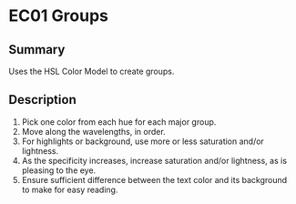 # EC01 Groups

## Summary

Uses the HSL Color Model to create groups.

## Description

1. Pick one color from each hue for each major group.
2. Move along the wavelengths, in order.
3. For highlights or background, use more or less saturation and/or lightness.
4. As the specificity increases, increase saturation and/or lightness, as is pleasing to the eye.
5. Ensure sufficient difference between the text color and its background to make for easy reading.

